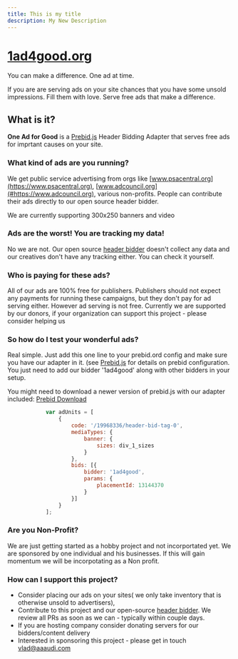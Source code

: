 ```yaml
---
title: This is my title
description: My New Description
---
```


# [1ad4good.org](http://1ad4good.org) 

You can make a difference. One ad at time. 

If you are are serving ads on your site chances that you have some unsold impressions. Fill them with love.
Serve free ads that make a difference. 

## What is it? 

**One Ad for Good** is a [Prebid.js](https://prebid.org) Header Bidding Adapter that serves free ads for imprtant causes on your site.

### What kind of ads are you running?

We get public service advertising from orgs like [www.psacentral.org](https://www.psacentral.org), [www.adcouncil.org](#https://www.adcouncil.org), various non-profits. People can contribute their ads directly to our open source header bidder.

We are currently supporting 300x250 banners and video

### Ads are the worst! You are tracking my data!

No we are not. Our open source [header bidder](https://github.com/vladgurgov/header-bidder) doesn't collect any data and our creatives don't have any tracking either. You can check it yourself.

### Who is paying for these ads?

All of our ads are 100% free for publishers. Publishers should not expect any payments for running these campaigns, but they don't pay for ad serving either. However ad serving is not free. Currently we are supported by our donors, if your organization can support this project - please consider helping us

### So how do I test your wonderful ads?

Real simple. Just add this one line to your prebid.ord config and make sure you have our adapter in it. (see [Prebid.js](https://prebid.org) for details on prebid configuration. You just need to add our bidder '1ad4good' along with other bidders in your setup. 

You might need to download a newer version of prebid.js with our adapter included: [Prebid Download](http://prebid.org/download.html)
```javascript
            var adUnits = [
                {
                    code: '/19968336/header-bid-tag-0',
                    mediaTypes: {
                        banner: {
                            sizes: div_1_sizes
                        }
                    },
                    bids: [{
                        bidder: '1ad4good',
                        params: {
                            placementId: 13144370
                        }
                    }]
                }
            ];
```

### Are you Non-Profit?
We are just getting started as a hobby project and not incorportated yet. We are sponsored by one individual and his businesses. If this will gain momentum we will be incorpotating as a Non profit.

### How can I support this project?

- Consider placing our ads on your sites( we only take inventory that is otherwise unsold to advertisers), 
- Contribute to this project and our open-source [header bidder](https://github.com/vladgurgov/header-bidder). We review all PRs as soon as we can - typically within couple days.
- If you are hosting company consider donating servers for our bidders/content delivery
- Interested in sponsoring this project - please get in touch vlad@aaaudi.com
